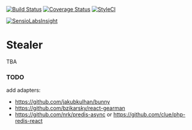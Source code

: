 [![Build Status](https://travis-ci.org/hotrush/stealer.svg?branch=master)](https://travis-ci.org/hotrush/stealer)
[![Coverage Status](https://coveralls.io/repos/github/hotrush/stealer/badge.svg?branch=master)](https://coveralls.io/github/hotrush/stealer?branch=master)
[![StyleCI](https://styleci.io/repos/85619170/shield?branch=master)](https://styleci.io/repos/85619170)
<!-- [![Version](https://img.shields.io/github/release/hotrush/scrapoxy-react-client.svg)](https://github.com/hotrush/scrapoxy-react-client/releases/latest) -->
<!-- [![Packagist Downloads](https://img.shields.io/packagist/dt/hotrush/stealer)](https://packagist.org/packages/hotrush/stealer) -->
[![SensioLabsInsight](https://insight.sensiolabs.com/projects/faf8d4b4-5724-46d5-9bf9-e54369269f31/mini.png)](https://insight.sensiolabs.com/projects/faf8d4b4-5724-46d5-9bf9-e54369269f31)

# Stealer

TBA


### TODO

add adapters:

- https://github.com/jakubkulhan/bunny
- https://github.com/bzikarsky/react-gearman
- https://github.com/nrk/predis-async or https://github.com/clue/php-redis-react
